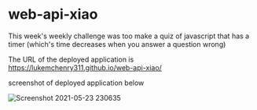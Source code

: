 # web-api-xiao

This week's weekly challenge was too make a quiz of javascript that has a timer (which's time decreases when you answer a question wrong)

The URL of the deployed application is https://lukemchenry311.github.io/web-api-xiao/


screenshot of deployed application below 

![Screenshot 2021-05-23 230635](https://user-images.githubusercontent.com/82482629/119299590-6be1d300-bc1c-11eb-82da-a27e8509bf6e.png)

